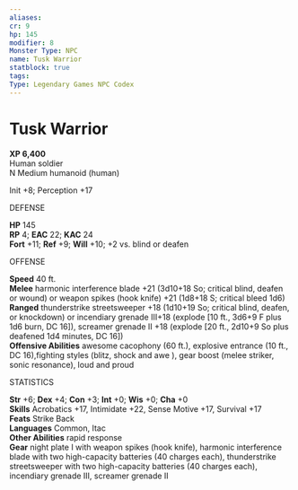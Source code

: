 ```yaml
---
aliases: 
cr: 9
hp: 145
modifier: 8
Monster Type: NPC
name: Tusk Warrior
statblock: true
tags: 
Type: Legendary Games NPC Codex
---
```


# Tusk Warrior

**XP 6,400**  
Human soldier  
N Medium humanoid (human)

Init +8; Perception +17

DEFENSE

**HP** 145  
**RP** 4; **EAC** 22; **KAC** 24  
**Fort** +11; **Ref** +9; **Will** +10; +2 vs. blind or deafen

OFFENSE

**Speed** 40 ft.  
**Melee** harmonic interference blade +21 (3d10+18 So; critical blind, deafen or wound) or weapon spikes (hook knife) +21 (1d8+18 S; critical bleed 1d6)  
**Ranged** thunderstrike streetsweeper +18 (1d10+19 So; critical blind, deafen, or knockdown) or incendiary grenade III+18 (explode \[10 ft., 3d6+9 F plus 1d6 burn, DC 16\]), screamer grenade II +18 (explode \[20 ft., 2d10+9 So plus deafened 1d4 minutes, DC 16\])  
**Offensive Abilities** awesome cacophony (60 ft.), explosive entrance (10 ft., DC 16),fighting styles (blitz, shock and awe ), gear boost (melee striker, sonic resonance), loud and proud

STATISTICS

**Str** +6; **Dex** +4; **Con** +3; **Int** +0; **Wis** +0; **Cha** +0  
**Skills** Acrobatics +17, Intimidate +22, Sense Motive +17, Survival +17  
**Feats** Strike Back  
**Languages** Common, Itac  
**Other Abilities** rapid response  
**Gear** night plate I with weapon spikes (hook knife), harmonic interference blade with two high-capacity batteries (40 charges each), thunderstrike streetsweeper with two high-capacity batteries (40 charges each), incendiary grenade III, screamer grenade II
